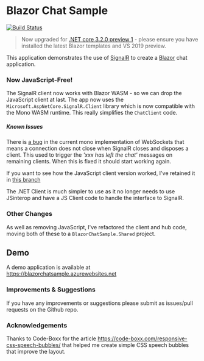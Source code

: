# Blazor Chat Sample

[![Build Status](https://dev.azure.com/conficient/BlazorChatSample/_apis/build/status/conficient.BlazorChatSample?branchName=master)](https://dev.azure.com/conficient/BlazorChatSample/_build/latest?definitionId=2&branchName=master)

> Now upgraded for [.NET core 3.2.0 preview 1](https://devblogs.microsoft.com/aspnet/blazor-webassembly-3-2-0-preview-1-release-now-available) - please ensure you have installed the latest Blazor templates and VS 2019 preview.

This application demonstrates the use of [SignalR](https://www.asp.net/signalr) 
to create a [Blazor](https://blazor.net/) chat application.

### Now JavaScript-Free!

The SignalR client now works with Blazor WASM - so we can drop the 
JavaScript client at last. The app now uses the
`Microsoft.AspNetCore.SignalR.Client` library which is now compatible 
with the Mono WASM runtime. This really simplifies the `ChatClient` code.

##### Known Issues

There is [a bug](https://github.com/mono/mono/issues/18628") in the current mono implementation of WebSockets
    that means a connection does not close when SignalR closes and disposes a client. This used to trigger the 
    _'xxx has left the chat'_ messages on remaining clients. When this is fixed it should start working again.


If you want to see how the JavaScript client version worked, I've retained 
it in [this branch](https://github.com/conficient/BlazorChatSample/tree/netcore-3.2.0-preview1)

The .NET Client is much simpler to use as it no longer needs to use JSinterop and have a JS Client 
code to handle the interface to SignalR. 

### Other Changes

As well as removing JavaScript, I've refactored the client and hub code, moving both of 
these to a `BlazorChatSample.Shared` project.

## Demo

A demo application is available at https://blazorchatsample.azurewebsites.net 

### Improvements & Suggestions

If you have any improvements or suggestions please submit as issues/pull requests on the Github repo.

### Acknowledgements

Thanks to Code-Boxx for the article https://code-boxx.com/responsive-css-speech-bubbles/ 
that helped me create simple CSS speech bubbles that improve the layout.
